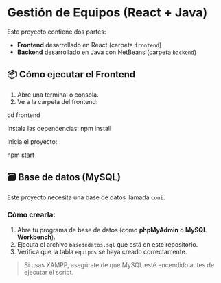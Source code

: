 # Gestión de Equipos (React + Java)

Este proyecto contiene dos partes:

- **Frontend** desarrollado en React (carpeta `frontend`)
- **Backend** desarrollado en Java con NetBeans (carpeta `backend`)

## 📦 Cómo ejecutar el Frontend

1. Abre una terminal o consola.
2. Ve a la carpeta del frontend:

cd frontend

Instala las dependencias:
npm install

Inicia el proyecto:

npm start

## 🗃️ Base de datos (MySQL)

Este proyecto necesita una base de datos llamada `coni`.

### Cómo crearla:

1. Abre tu programa de base de datos (como **phpMyAdmin** o **MySQL Workbench**).
2. Ejecuta el archivo `basededatos.sql` que está en este repositorio.
3. Verifica que la tabla `equipos` se haya creado correctamente.

> Si usas XAMPP, asegúrate de que MySQL esté encendido antes de ejecutar el script.
